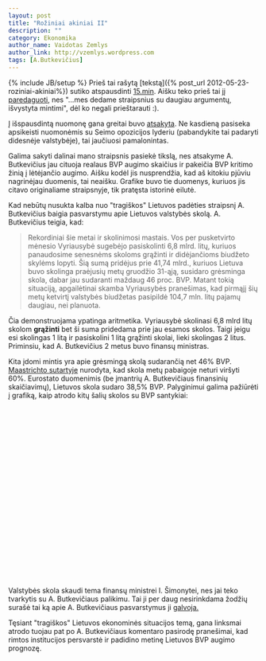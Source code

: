 ```yaml
---
layout: post
title: "Rožiniai akiniai II"
description: ""
category: Ekonomika
author_name: Vaidotas Zemlys
author_link: http://vzemlys.wordpress.com
tags: [A.Butkevičius]
---
```

{% include JB/setup %}
Prieš tai rašytą [tekstą]({% post_url 2012-05-23-roziniai-akiniai%}) sutiko atspausdinti [15.min](http://www.15min.lt). Aišku teko prieš tai jį [paredaguoti](http://www.15min.lt/naujiena/ziniosgyvai/nuomones/vaidotas-zemlys-apie-klaidingus-a-butkeviciaus-svarstymus-del-bvp-augimo-18-216502?preview), nes "...mes dedame straipsnius su daugiau argumentų, išvystyta mintimi", dėl ko negali prieštarauti :). 

Į išspausdintą nuomonę gana greitai buvo [atsakyta](http://www.15min.lt/naujiena/ziniosgyvai/nuomones/algirdas-butkevicius-ar-sulauksime-ekonomikos-pavasario-18-216786). Ne kasdieną pasiseka apsikeisti nuomonėmis su Seimo opozicijos lyderiu (pabandykite tai padaryti didesnėje valstybėje), tai jaučiuosi pamalonintas. 

Galima sakyti dalinai mano straipsnis pasiekė tikslą, nes atsakyme A. Butkevičius jau cituoja realaus BVP augimo skaičius ir pakeičia BVP kritimo žinią į lėtėjančio augimo. Aišku kodėl jis nusprendžia, kad aš kitokiu pjūviu nagrinėjau duomenis, tai neaišku. Grafike buvo tie duomenys, kuriuos jis citavo originaliame straipsnyje, tik pratęsta istorinė eilutė. 

Kad nebūtų nusukta kalba nuo "tragiškos" Lietuvos padėties straipsnį A. Butkevičius baigia pasvarstymu apie Lietuvos valstybės skolą. A. Butkevičius teigia, kad:

> Rekordiniai šie metai ir skolinimosi mastais. Vos per pusketvirto mėnesio Vyriausybė sugebėjo pasiskolinti 6,8 mlrd. litų, kuriuos panaudosime senesnėms skoloms grąžinti ir didėjančioms biudžeto skylėms lopyti. Šią sumą pridėjus prie 41,74 mlrd., kuriuos Lietuva buvo skolinga praėjusių metų gruodžio 31-ąją, susidaro grėsminga skola, dabar jau sudaranti maždaug 46 proc. BVP. Matant tokią situaciją, apgailėtinai skamba Vyriausybės pranešimas, kad pirmąjį šių metų ketvirtį valstybės biudžetas pasipildė 104,7 mln. litų pajamų daugiau, nei planuota.

Čia demonstruojama ypatinga aritmetika. Vyriausybė skolinasi 6,8 mlrd litų skolom **grąžinti** bet ši suma pridedama prie jau esamos skolos. Taigi jeigu esi skolingas 1 litą ir pasiskolini 1 litą grąžinti skolai, lieki skolingas 2 litus. Priminsiu, kad A. Butkevičius 2 metus buvo finansų ministras.

Kita įdomi mintis yra apie grėsmingą skolą sudarančią net 46% BVP. [Maastrichto sutartyje](http://en.wikipedia.org/wiki/Maastricht_Treaty) nurodyta, kad skola metų pabaigoje neturi viršyti 60%. Eurostato duomenimis (be įmantrių A. Butkevičiaus finansinių skaičiavimų), Lietuvos skola sudaro 38,5% BVP. Palyginimui galima pažiūrėti į grafiką, kaip atrodo kitų šalių skolos su BVP santykiai:

<!-- GeoChart generated in R 2.15.0 by googleVis 0.2.15 package -->
<!-- Wed May 30 15:35:33 2012 -->


<!-- jsHeader -->
<script type="text/javascript" src="http://www.google.com/jsapi">
</script>
<script type="text/javascript">
 
// jsData 
function gvisDataGeoChartID132753ec0b7 ()
{
  var data = new google.visualization.DataTable();
  var datajson =
[
 [
 "Bulgaria",
          1,
       16.3 
],
[
 "Czech Republic",
          2,
       41.2 
],
[
 "Denmark",
          2,
       46.5 
],
[
 "Germany",
          4,
       81.2 
],
[
 "Estonia",
          1,
          6 
],
[
 "Ireland",
          5,
      108.2 
],
[
 "Greece",
          5,
      165.3 
],
[
 "Spain",
          3,
       68.5 
],
[
 "France",
          5,
       85.8 
],
[
 "Italy",
          5,
      120.1 
],
[
 "Cyprus",
          3,
       71.6 
],
[
 "Latvia",
          2,
       42.6 
],
[
 "Lithuania",
          2,
       38.5 
],
[
 "Luxembourg",
          1,
       18.2 
],
[
 "Hungary",
          4,
       80.6 
],
[
 "Malta",
          4,
         72 
],
[
 "Netherlands",
          3,
       65.2 
],
[
 "Austria",
          4,
       72.2 
],
[
 "Poland",
          3,
       56.3 
],
[
 "Portugal",
          5,
      107.8 
],
[
 "Romania",
          1,
       33.3 
],
[
 "Slovenia",
          3,
       47.6 
],
[
 "Slovakia",
          2,
       43.3 
],
[
 "Finland",
          3,
       48.6 
],
[
 "Sweden",
          1,
       38.4 
],
[
 "United Kingdom",
          4,
       85.7 
],
[
 "Iceland",
          5,
       98.8 
],
[
 "Norway",
          1,
         29 
] 
];
data.addColumn('string','Country');
data.addColumn('number','Ranking');
data.addColumn('number','X2011');
data.addRows(datajson);
return(data);
}
 
// jsDrawChart
function drawChartGeoChartID132753ec0b7() {
  var data = gvisDataGeoChartID132753ec0b7();
  var options = {};
options["width"] =    556;
options["height"] =    347;
options["region"] = "150";

     var chart = new google.visualization.GeoChart(
       document.getElementById('GeoChartID132753ec0b7')
     );
     chart.draw(data,options);
    

}
  
 
// jsDisplayChart 
function displayChartGeoChartID132753ec0b7()
{
  google.load("visualization", "1", { packages:["geochart"] }); 
  google.setOnLoadCallback(drawChartGeoChartID132753ec0b7);
}
 
// jsChart 
displayChartGeoChartID132753ec0b7()
 
<!-- jsFooter -->  
//-->
</script>
 
<!-- divChart -->
  
<div id="GeoChartID132753ec0b7"
  style="width: 556px; height: 347px;">
</div>



Valstybės skola skaudi tema finansų ministrei I. Šimonytei, nes jai teko tvarkytis su A. Butkevičiaus palikimu. Tai ji per daug nesirinkdama žodžių surašė tai ką apie A. Butkevičiaus pasvarstymus ji [galvoja.](http://www.15min.lt/naujiena/ziniosgyvai/nuomones/ingrida-simonyte-miegokite-ramiai-daktare-algirdai-butkeviciau-kitai-vyriausybei-teks-rupintis-jusu-valdzios-isleista-skola-18-218787)

Tęsiant "tragiškos" Lietuvos ekonominės situacijos temą, gana linksmai atrodo tuojau pat po A. Butkevičiaus komentaro pasirodę pranešimai, kad rimtos institucijos persvarstė ir padidino metinę Lietuvos BVP augimo prognozę.
